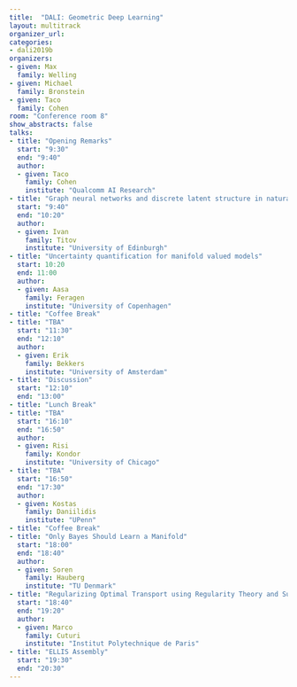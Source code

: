 ```yaml
---
title:  "DALI: Geometric Deep Learning"
layout: multitrack
organizer_url:
categories:
- dali2019b
organizers:
- given: Max
  family: Welling
- given: Michael
  family: Bronstein
- given: Taco
  family: Cohen
room: "Conference room 8"
show_abstracts: false
talks:
- title: "Opening Remarks"
  start: "9:30"
  end: "9:40"
  author:
  - given: Taco
    family: Cohen
    institute: "Qualcomm AI Research"
- title: "Graph neural networks and discrete latent structure in natural language processing"
  start: "9:40"
  end: "10:20"
  author:
  - given: Ivan
    family: Titov
    institute: "University of Edinburgh"
- title: "Uncertainty quantification for manifold valued models"
  start: 10:20
  end: 11:00
  author:
  - given: Aasa
    family: Feragen
    institute: "University of Copenhagen"
- title: "Coffee Break"
- title: "TBA"
  start: "11:30"
  end: "12:10"
  author:
  - given: Erik
    family: Bekkers
    institute: "University of Amsterdam"
- title: "Discussion"
  start: "12:10"
  end: "13:00"
- title: "Lunch Break"
- title: "TBA"
  start: "16:10"
  end: "16:50"
  author:
  - given: Risi
    family: Kondor
    institute: "University of Chicago"
- title: "TBA"
  start: "16:50"
  end: "17:30"
  author:
  - given: Kostas
    family: Daniilidis
    institute: "UPenn"
- title: "Coffee Break"
- title: "Only Bayes Should Learn a Manifold"
  start: "18:00"
  end: "18:40"
  author:
  - given: Soren
    family: Hauberg
    institute: "TU Denmark"
- title: "Regularizing Optimal Transport using Regularity Theory and Subspace Projections"
  start: "18:40"
  end: "19:20"
  author:
  - given: Marco
    family: Cuturi
    institute: "Institut Polytechnique de Paris"
- title: "ELLIS Assembly"
  start: "19:30"
  end: "20:30"
---
```

